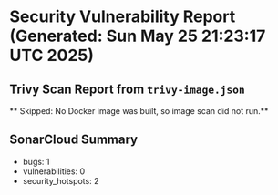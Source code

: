 # Security Vulnerability Report (Generated: Sun May 25 21:23:17 UTC 2025)


## Trivy Scan Report from `trivy-image.json`
** Skipped: No Docker image was built, so image scan did not run.**

## SonarCloud Summary
* bugs: 1
* vulnerabilities: 0
* security_hotspots: 2

